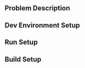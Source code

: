## Problem Description
<INSERT PROBLEM DESCRIPTION>

## Dev Environment Setup
<INSERT DEV ENVIRONMENT SETUP>

## Run Setup

## Build Setup


